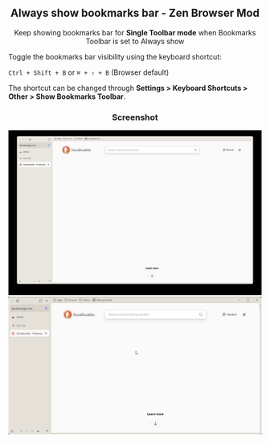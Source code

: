 <p align="center">
  <h2 align="center">
    Always show bookmarks bar - Zen Browser Mod
  </h2>

  <p align="center">
    Keep showing bookmarks bar for <b>Single Toolbar mode</b> when Bookmarks Toolbar is set to Always show
  </p>

Toggle the bookmarks bar visibility using the keyboard shortcut:

`Ctrl + Shift + B` or `⌘ + ⇧ + B` (Browser default)

The shortcut can be changed through **Settings > Keyboard Shortcuts > Other > Show Bookmarks Toolbar**.

<h3 align="center">
Screenshot
</h3>
  <picture>
    <img src="./screenshots/macos.jpeg" alt="macOS preview">
  </picture>
    <picture>
    <img src="./screenshots/windows.jpeg" alt="Windows preview">
  </picture>
</p>
